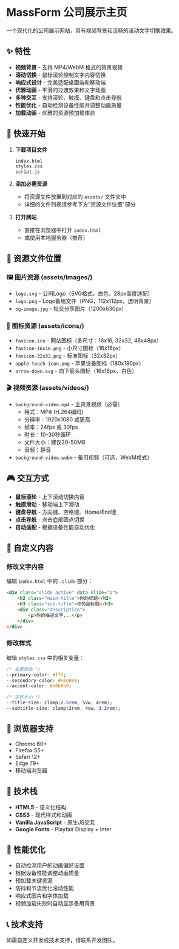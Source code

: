 # MassForm 公司展示主页

一个现代化的公司展示网站，具有视频背景和流畅的滚动文字切换效果。

## ✨ 特性

- **视频背景** - 支持 MP4/WebM 格式的背景视频
- **滚动切换** - 鼠标滚轮控制文字内容切换
- **响应式设计** - 完美适配桌面端和移动端
- **优雅动画** - 平滑的过渡效果和文字动画
- **多种交互** - 支持滚轮、触摸、键盘和点击导航
- **性能优化** - 自动检测设备性能并调整动画质量
- **加载动画** - 优雅的资源预加载体验

## 🚀 快速开始

1. **下载项目文件**
   ```
   index.html
   styles.css
   script.js
   ```

2. **添加必需资源**
   - 将资源文件放置到对应的 `assets/` 文件夹中
   - 详细的文件列表请参考下方"资源文件位置"部分

3. **打开网站**
   - 直接在浏览器中打开 `index.html`
   - 或使用本地服务器（推荐）

## 📁 资源文件位置

### 🖼️ 图片资源 (assets/images/)
- `logo.svg` - 公司Logo（SVG格式，白色，28px高度适配）
- `logo.png` - Logo备用文件（PNG，112x112px，透明背景）
- `og-image.jpg` - 社交分享图片（1200x630px）

### 🎯 图标资源 (assets/icons/)
- `favicon.ico` - 网站图标（多尺寸：16x16, 32x32, 48x48px）
- `favicon-16x16.png` - 小尺寸图标（16x16px）
- `favicon-32x32.png` - 标准图标（32x32px）
- `apple-touch-icon.png` - 苹果设备图标（180x180px）
- `arrow-down.svg` - 向下箭头图标（16x16px，白色）

### 🎬 视频资源 (assets/videos/)
- `background-video.mp4` - 主背景视频（必需）
  - 格式：MP4 (H.264编码)
  - 分辨率：1920x1080 或更高
  - 帧率：24fps 或 30fps
  - 时长：10-30秒循环
  - 文件大小：建议20-50MB
  - 音频：静音
- `background-video.webm` - 备用视频（可选，WebM格式）

## 🎮 交互方式

- **鼠标滚轮** - 上下滚动切换内容
- **触摸滑动** - 移动端上下滑动
- **键盘导航** - 方向键、空格键、Home/End键
- **点击导航** - 点击底部圆点切换
- **自动适配** - 根据设备性能自动优化

## 🎨 自定义内容

### 修改文字内容
编辑 `index.html` 中的 `.slide` 部分：

```html
<div class="slide active" data-slide="1">
    <h2 class="main-title">你的标题</h2>
    <h3 class="sub-title">你的副标题</h3>
    <div class="description">
        <p>你的描述文字...</p>
    </div>
</div>
```

### 修改样式
编辑 `styles.css` 中的相关变量：

```css
/* 主要颜色 */
--primary-color: #fff;
--secondary-color: #e0e0e0;
--accent-color: #b0b0b0;

/* 字体大小 */
--title-size: clamp(2.5rem, 5vw, 4rem);
--subtitle-size: clamp(2rem, 4vw, 3.2rem);
```

## 📱 浏览器支持

- Chrome 60+
- Firefox 55+
- Safari 12+
- Edge 79+
- 移动端浏览器

## 🔧 技术栈

- **HTML5** - 语义化结构
- **CSS3** - 现代样式和动画
- **Vanilla JavaScript** - 原生JS交互
- **Google Fonts** - Playfair Display + Inter

## 🎯 性能优化

- 自动检测用户的动画偏好设置
- 根据设备性能调整动画质量
- 预加载关键资源
- 防抖和节流优化滚动性能
- 响应式图片和字体加载
- 视频加载失败时自动显示备用背景

## 📞 技术支持

如需自定义开发或技术支持，请联系开发团队。
